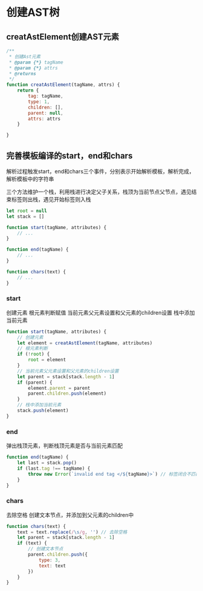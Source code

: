 # 创建AST树

## creatAstElement创建AST元素

```JavaScript
/**
 * 创建Ast元素
 * @param {*} tagName 
 * @param {*} attrs 
 * @returns 
 */
function creatAstElement(tagName, attrs) {
    return {
        tag: tagName,
        type: 1,
        children: [],
        parent: null,
        attrs: attrs
    }

}
```

## 完善模板编译的start，end和chars

解析过程触发start，end和chars三个事件，分别表示开始解析模板，解析完成，解析模板中的字符串

三个方法维护一个栈，利用栈进行决定父子关系，栈顶为当前节点父节点，遇见结束标签则出栈，遇见开始标签则入栈

```JavaScript
let root = null
let stack = []

function start(tagName, attributes) {
    // ...
}

function end(tagName) {
    // ...
}

function chars(text) {
    // ...
}
```

### start

创建元素
根元素判断赋值
当前元素父元素设置和父元素的children设置
栈中添加当前元素

```JavaScript
function start(tagName, attributes) {
    // 创建元素
    let element = creatAstElement(tagName, attributes)
    // 根元素判断
    if (!root) {
        root = element
    }
    // 当前元素父元素设置和父元素的children设置
    let parent = stack[stack.length - 1]
    if (parent) {
        element.parent = parent
        parent.children.push(element)
    }
    // 栈中添加当前元素
    stack.push(element)
}
```

### end

弹出栈顶元素，判断栈顶元素是否与当前元素匹配

```JavaScript
function end(tagName) {
    let last = stack.pop()
    if (last.tag !== tagName) {
        throw new Error(`invalid end tag </${tagName}>`) // 标签闭合不匹配
    }
}
```

### chars

去除空格
创建文本节点，并添加到父元素的children中

```JavaScript
function chars(text) {
    text = text.replace(/\s/g, '') // 去除空格
    let parent = stack[stack.length - 1]
    if (text) {
        // 创建文本节点
        parent.children.push({
            type: 3,
            text: text
        })
    }
}
```
